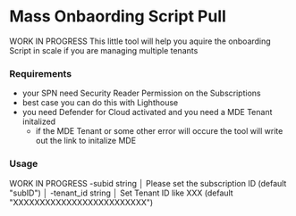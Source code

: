 # Mass Onbaording Script Pull
WORK IN PROGRESS
This little tool will help you aquire the onboarding Script in scale if you are managing multiple tenants

### Requirements
- your SPN need Security Reader Permission  on the Subscriptions
- best case you can do this with Lighthouse
- you need Defender for Cloud activated and you need a MDE Tenant initalized
    - if the MDE Tenant or some other error will occure the tool will write out the link to initalize MDE

### Usage
WORK IN PROGRESS
  -subid string                                                                                                                                                                                                                                                               │
        Please set the subscription ID (default "subID")                                                                                                                                                                                                                      │
  -tenant_id string                                                                                                                                                                                                                                                           │
        Set Tenant ID like XXX (default "XXXXXXXXXXXXXXXXXXXXXXXXX")  
